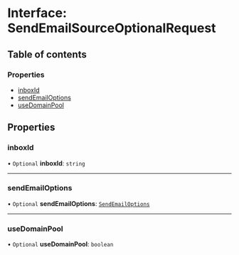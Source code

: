 # Interface: SendEmailSourceOptionalRequest

## Table of contents

### Properties

- [inboxId](SendEmailSourceOptionalRequest.md#inboxid)
- [sendEmailOptions](SendEmailSourceOptionalRequest.md#sendemailoptions)
- [useDomainPool](SendEmailSourceOptionalRequest.md#usedomainpool)

## Properties

### inboxId

• `Optional` **inboxId**: `string`

___

### sendEmailOptions

• `Optional` **sendEmailOptions**: [`SendEmailOptions`](SendEmailOptions.md)

___

### useDomainPool

• `Optional` **useDomainPool**: `boolean`
